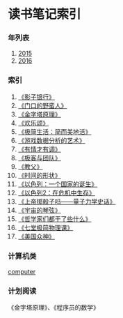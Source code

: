 读书笔记索引
====================

### 年列表
1. [2015](2015/README2015.md)
2. [2016](2016/README2016.md)


### 索引
1. [《影子银行》](rn2017_001.md)
2. [《门口的野蛮人》](rn2017_002.md)
3. [《金字塔原理》](rn2017_003.md)
4. [《欢乐颂》](rn2017_004.md)
5. [《极简生活：简而美地活》](rn2017_005.md)
6. [《游戏数据分析的艺术》](rn2017_006.md)
7. [《有情才有调》](rn2017_007.md)
8. [《极客与团队》](rn2017_008.md)
9. [《教父》](rn2017_009.md)
10. [《时间的形状》](rn2017_010.md)
11. [《以色列：一个国家的诞生》](rn2017_011.md)
12. [《以色列2：在危机中生存》](rn2017_012.md)
13. [《上帝掷骰子吗——量子力学史话》](rn2017_013.md)
14. [《宇宙的琴弦》](rn2017_014.md)
15. [《哲学家们都干了些什么》](rn2017_015.md)
16. [《七堂极简物理课》](rn2017_016.md)
17. [《美国众神》](rn2017_017.md)



### 计算机类
[computer](computer/README.md)

### 计划阅读

《金字塔原理》、《程序员的数学》
